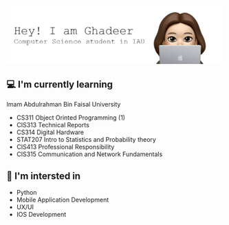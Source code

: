 ![Header](./github-header-image1.png)
<h2> 💻 I'm currently learning </h2>
Imam Abdulrahman Bin Faisal University

- CS311 Object Orinted Programming (1)
- CIS313 Technical Reports
- CS314 Digital Hardware
- STAT207 Intro to Statistics and Probability theory
- CIS413 Professional Responsibility
- CIS315 Communication and Network Fundamentals

<h2> 🤔 I'm intersted in </h2>

- Python
- Mobile Application Development
- UX/UI 
- IOS Development

